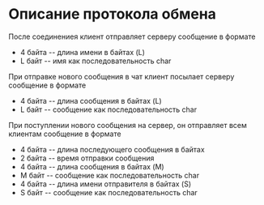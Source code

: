 # Описание протокола обмена

После соединениея клиент отправляет серверу сообщение в формате

* 4 байта -- длина имени в байтах (L)
* L байт -- имя как последовательность char

При отправке нового сообщения в чат клиент посылает серверу сообщение в формате

* 4 байта -- длина сообщения в байтах (L)
* L байт -- сообщение как последовательность char

При поступлении нового сообщения на сервер, он отправляет всем клиентам сообщение в формате

* 4 байта -- длина последующего сообщения в байтах
* 2 байта -- время отправки сообщения 
* 4 байта -- длина сообщения в байтах (M)
* M байт -- сообщение как последовательность char
* 4 байта -- длина имени отправителя в байтах (S)
* S байт -- сообщение как последовательность char
